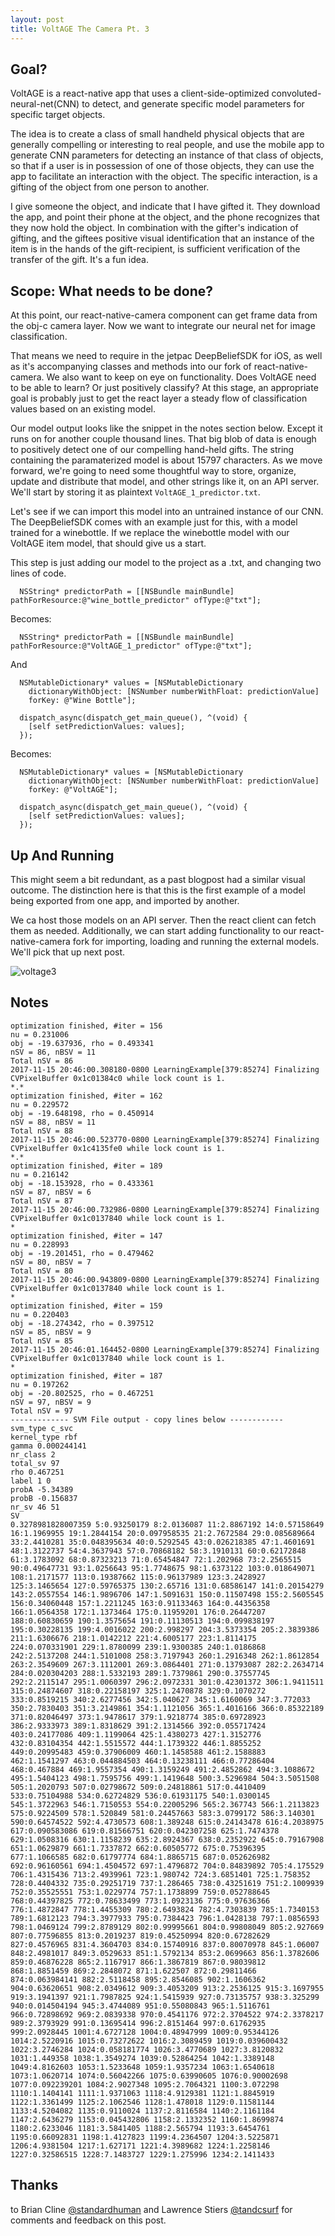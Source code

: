 ```yaml
---
layout: post
title: VoltAGE The Camera Pt. 3
---
```


## Goal?
VoltAGE is a react-native app that uses a client-side-optimized convoluted-neural-net(CNN) to detect, and generate specific model parameters for specific target objects.

The idea is to create a class of small handheld physical objects that are generally compelling or interesting to real people, and use the mobile app to generate CNN parameters for detecting an instance of that class of objects, so that if a user is in possession of one of those objects, they can use the app to facilitate an interaction with the object. The specific interaction, is a gifting of the object from one person to another.

I give someone the object, and indicate that I have gifted it. They download the app, and point their phone at the object, and the phone recognizes that they now hold the object. In combination with the gifter's indication of gifting, and the giftees positive visual identification that an instance of the item is in the hands of the gift-recipient, is sufficient verification of the transfer of the gift. It's a fun idea.

## Scope: What needs to be done?

At this point, our react-native-camera component can get frame data from the obj-c camera layer. Now we want to integrate our neural net for image classification.

That means we need to require in the jetpac DeepBeliefSDK for iOS, as well as it's accompanying classes and methods into our fork of react-native-camera. We also want to keep on eye on functionality. Does VoltAGE need to be able to learn? Or just positively classify? At this stage, an appropriate goal is probably just to get the react layer a steady flow of classification values based on an existing model. 

Our model output looks like the snippet in the notes section below. Except it runs on for another couple thousand lines. That big blob of data is enough to positively detect one of our compelling hand-held gifts. The string containing the paramaterized model is about 15797 characters. As we move forward, we're going to need some thoughtful way to store, organize, update and distribute that model, and other strings like it, on an API server. We'll start by storing it as plaintext `VoltAGE_1_predictor.txt`.

Let's see if we can import this model into an untrained instance of our CNN. The DeepBeliefSDK comes with an example just for this, with a model trained for a winebottle. If we replace the winebottle model with our VoltAGE item model, that should give us a start.

This step is just adding our model to the project as a .txt, and changing two lines of code.
```
  NSString* predictorPath = [[NSBundle mainBundle] pathForResource:@"wine_bottle_predictor" ofType:@"txt"];
  ```
Becomes:
```
  NSString* predictorPath = [[NSBundle mainBundle] pathForResource:@"VoltAGE_1_predictor" ofType:@"txt"];
 ```

And

```
  NSMutableDictionary* values = [NSMutableDictionary
    dictionaryWithObject: [NSNumber numberWithFloat: predictionValue]
    forKey: @"Wine Bottle"];

  dispatch_async(dispatch_get_main_queue(), ^(void) {
    [self setPredictionValues: values];
  });
  ```
  
Becomes:

```
  NSMutableDictionary* values = [NSMutableDictionary
    dictionaryWithObject: [NSNumber numberWithFloat: predictionValue]
    forKey: @"VoltAGE"];

  dispatch_async(dispatch_get_main_queue(), ^(void) {
    [self setPredictionValues: values];
  });
  ```

## Up And Running

This might seem a bit redundant, as a past blogpost had a similar visual outcome. The distinction here is that this is the first example of a model being exported from one app, and imported by another.

We ca host those models on an API server. Then the react client can fetch them as needed. Additionally, we can start adding functionality to our react-native-camera fork for importing, loading and running the external models. We'll pick that up next post. 

![voltage3](https://user-images.githubusercontent.com/7946707/32876285-f7e6ee56-ca50-11e7-90bd-ce43bc6c72f2.gif)


## Notes
```
optimization finished, #iter = 156
nu = 0.231006
obj = -19.637936, rho = 0.493341
nSV = 86, nBSV = 11
Total nSV = 86
2017-11-15 20:46:00.308180-0800 LearningExample[379:85274] Finalizing CVPixelBuffer 0x1c01384c0 while lock count is 1.
*.*
optimization finished, #iter = 162
nu = 0.229572
obj = -19.648198, rho = 0.450914
nSV = 88, nBSV = 11
Total nSV = 88
2017-11-15 20:46:00.523770-0800 LearningExample[379:85274] Finalizing CVPixelBuffer 0x1c4135fe0 while lock count is 1.
*.*
optimization finished, #iter = 189
nu = 0.216142
obj = -18.153928, rho = 0.433361
nSV = 87, nBSV = 6
Total nSV = 87
2017-11-15 20:46:00.732986-0800 LearningExample[379:85274] Finalizing CVPixelBuffer 0x1c0137840 while lock count is 1.
*
optimization finished, #iter = 147
nu = 0.228993
obj = -19.201451, rho = 0.479462
nSV = 80, nBSV = 7
Total nSV = 80
2017-11-15 20:46:00.943809-0800 LearningExample[379:85274] Finalizing CVPixelBuffer 0x1c0137840 while lock count is 1.
*
optimization finished, #iter = 159
nu = 0.220403
obj = -18.274342, rho = 0.397512
nSV = 85, nBSV = 9
Total nSV = 85
2017-11-15 20:46:01.164452-0800 LearningExample[379:85274] Finalizing CVPixelBuffer 0x1c0137840 while lock count is 1.
*
optimization finished, #iter = 187
nu = 0.197262
obj = -20.802525, rho = 0.467251
nSV = 97, nBSV = 9
Total nSV = 97
------------- SVM File output - copy lines below ------------
svm_type c_svc
kernel_type rbf
gamma 0.000244141
nr_class 2
total_sv 97
rho 0.467251
label 1 0
probA -5.34389
probB -0.156837
nr_sv 46 51
SV
0.3278981828007359 5:0.93250179 8:2.0136087 11:2.8867192 14:0.57158649 16:1.1969955 19:1.2844154 20:0.097958535 21:2.7672584 29:0.085689664 33:2.4410281 35:0.048395634 40:0.5292545 43:0.026218385 47:1.4601691 48:1.3122737 54:4.3637943 57:0.70868182 58:3.1910131 60:0.62172848 61:3.1783092 68:0.87323213 71:0.65454847 72:1.202968 73:2.2565515 90:0.49647731 93:1.0256643 95:1.7748675 98:1.6373122 103:0.018649071 108:1.2171577 113:0.19387662 115:0.96137989 123:3.2428927 125:3.1465654 127:0.59765375 130:2.65716 131:0.68586147 141:0.20154279 143:2.0557554 146:1.9896706 147:1.5091631 150:0.11507498 155:2.5605545 156:0.34060448 157:1.2211245 163:0.91133463 164:0.44356358 166:1.0564358 172:1.1373464 175:0.11959201 176:0.26447207 188:0.60830659 190:1.3575654 191:0.11130513 194:0.099838197 195:0.30228135 199:4.0016022 200:2.998297 204:3.5373354 205:2.3839386 211:1.6306676 218:1.0142212 221:4.6005177 223:1.8114175 224:0.070331901 229:1.8780099 239:1.9300385 240:1.0186868 242:2.5137208 244:1.5101008 258:3.7197943 260:1.2916348 262:1.8612854 263:2.3549609 267:3.1112001 269:3.0864401 271:0.13793087 282:2.2634714 284:0.020304203 288:1.5332193 289:1.7379861 290:0.37557745 292:2.2115147 295:1.0060397 296:2.0972331 301:0.42301372 306:1.9411511 315:0.24874607 318:0.22158197 325:1.2470878 329:0.1070272 333:0.8519215 340:2.6277456 342:5.040627 345:1.6160069 347:3.772033 350:2.7830403 351:3.2149861 354:1.1121056 365:1.4016166 366:0.85322189 371:0.82046497 373:1.9478617 379:1.9218774 385:0.69728923 386:2.9333973 389:1.8318629 391:2.1314566 392:0.055717424 403:0.24177086 409:1.1199064 425:1.4380273 427:1.3152776 432:0.83104354 442:1.5515572 444:1.1739322 446:1.8855252 449:0.20995483 459:0.37906009 460:1.1458588 461:2.1588883 462:1.1541297 463:0.044884503 464:0.13238111 466:0.77286404 468:0.467884 469:1.9557354 490:1.3159249 491:2.4852862 494:3.1088672 495:1.5404123 498:1.7595756 499:1.1419648 500:3.5296984 504:3.5051508 505:1.2020793 507:0.02798672 509:0.24818861 517:0.4410409 533:0.75104988 534:0.62724829 536:0.61931175 540:1.0300145 545:1.3722963 546:1.7150553 554:0.22005296 565:2.367743 566:1.2113823 575:0.9224509 578:1.520849 581:0.24457663 583:3.0799172 586:3.140301 590:0.64574522 592:4.4730573 608:1.389248 615:0.24143478 616:4.2038975 617:0.090583086 619:0.81566751 620:0.042307258 625:1.7474378 629:1.0508316 630:1.1158239 635:2.8924367 638:0.2352922 645:0.79167908 651:1.0629879 661:1.7337872 662:0.60505772 675:0.75396395 677:1.1066585 682:0.61797774 684:1.8865715 687:0.052626982 692:0.96160561 694:1.4504572 697:1.4796872 704:0.84839892 705:4.175529 706:1.4315436 713:2.4939961 723:1.980742 724:3.6851401 725:1.758352 728:0.4404332 735:0.29251719 737:1.286465 738:0.43251619 751:2.1009939 752:0.35525551 753:1.0229774 757:1.1738899 759:0.052788645 768:0.44397825 772:0.78633499 773:1.0923136 775:0.97636366 776:1.4872847 778:1.4455309 780:2.6493824 782:4.7303839 785:1.7340153 789:1.6812123 794:3.3977933 795:0.7384423 796:1.0428138 797:1.0856593 798:1.0469124 799:2.8789129 802:0.99995661 804:0.99808049 805:2.927669 807:0.77596855 813:0.2019237 819:0.45250994 820:0.67282629 827:0.4576965 831:4.3604703 834:0.15740916 837:0.80070978 845:1.06007 848:2.4981017 849:3.0529633 851:1.5792134 853:2.0699663 856:1.3782606 859:0.46876228 865:2.1167917 866:1.3867819 867:0.98039812 868:1.8851459 869:2.2848072 871:1.622507 872:0.29811466 874:0.063984141 882:2.5118458 895:2.8546085 902:1.1606362 904:0.63620651 908:2.0349612 909:3.4053209 913:2.2536125 915:3.1697955 919:3.1941397 921:1.7987825 924:1.5415939 927:0.73135757 938:3.325299 940:0.014504194 945:3.4744089 951:0.55080843 965:1.5116761 966:0.72898692 969:2.0839338 970:0.4541176 972:2.3704522 974:2.3378217 989:2.3793929 991:0.13695414 996:2.8151464 997:0.61762935 999:2.0928445 1001:4.6727128 1004:0.48947999 1009:0.95344126 1014:2.5220916 1015:0.73272622 1016:2.3089459 1019:0.039600432 1022:3.2746284 1024:0.058181774 1026:3.4770689 1027:3.8120832 1031:1.449358 1038:1.3549274 1039:0.52864254 1042:1.3389148 1049:4.8162603 1053:1.5233648 1059:1.9357234 1063:1.6540618 1073:1.0620714 1074:0.56042266 1075:0.63990605 1076:0.90002698 1077:0.092239201 1084:2.9027348 1095:2.7064321 1100:3.072298 1110:1.1404141 1111:1.9371063 1118:4.9129381 1121:1.8845919 1122:1.3361499 1125:2.1062546 1128:1.478018 1129:0.11581144 1133:4.5204082 1135:0.9110024 1137:2.8116584 1140:2.1161184 1147:2.6436279 1153:0.045432806 1158:2.1332352 1160:1.8699874 1180:2.6233046 1181:3.5841405 1188:2.565794 1193:3.6454761 1195:0.66092831 1198:1.4127823 1199:4.2364507 1204:3.5225871 1206:4.9381504 1217:1.627171 1221:4.3989682 1224:1.2258146 1227:0.32586515 1228:7.1483727 1229:1.275996 1234:2.1411433 
```

## **Thanks** 
to Brian Cline [@standardhuman](https://github.com/standardhuman) and Lawrence Stiers [@tandcsurf](https://github.com/tandcsurf) for comments and feedback on this post.
